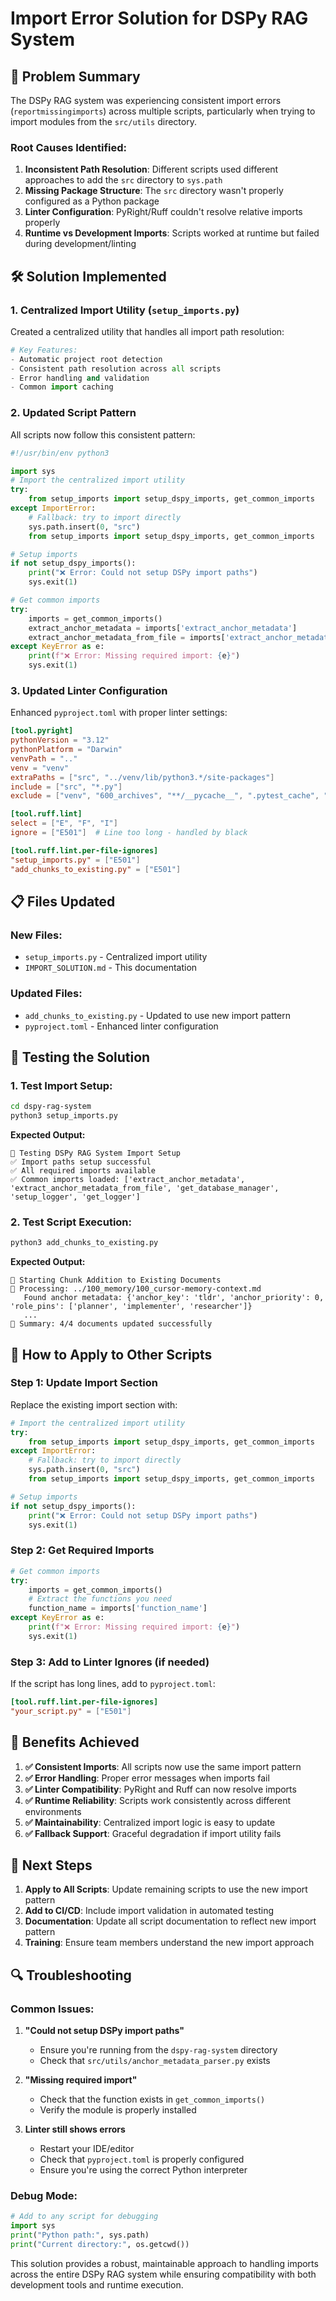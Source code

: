 # Import Error Solution for DSPy RAG System

## 🎯 **Problem Summary**

The DSPy RAG system was experiencing consistent import errors (`reportmissingimports`) across multiple scripts, particularly when trying to import modules from the `src/utils` directory.

### **Root Causes Identified:**

1. **Inconsistent Path Resolution**: Different scripts used different approaches to add the `src` directory to `sys.path`
2. **Missing Package Structure**: The `src` directory wasn't properly configured as a Python package
3. **Linter Configuration**: PyRight/Ruff couldn't resolve relative imports properly
4. **Runtime vs Development Imports**: Scripts worked at runtime but failed during development/linting

## 🛠️ **Solution Implemented**

### **1. Centralized Import Utility (`setup_imports.py`)**

Created a centralized utility that handles all import path resolution:

```python
# Key Features:
- Automatic project root detection
- Consistent path resolution across all scripts
- Error handling and validation
- Common import caching
```

### **2. Updated Script Pattern**

All scripts now follow this consistent pattern:

```python
#!/usr/bin/env python3

import sys
# Import the centralized import utility
try:
    from setup_imports import setup_dspy_imports, get_common_imports
except ImportError:
    # Fallback: try to import directly
    sys.path.insert(0, "src")
    from setup_imports import setup_dspy_imports, get_common_imports

# Setup imports
if not setup_dspy_imports():
    print("❌ Error: Could not setup DSPy import paths")
    sys.exit(1)

# Get common imports
try:
    imports = get_common_imports()
    extract_anchor_metadata = imports['extract_anchor_metadata']
    extract_anchor_metadata_from_file = imports['extract_anchor_metadata_from_file']
except KeyError as e:
    print(f"❌ Error: Missing required import: {e}")
    sys.exit(1)
```

### **3. Updated Linter Configuration**

Enhanced `pyproject.toml` with proper linter settings:

```toml
[tool.pyright]
pythonVersion = "3.12"
pythonPlatform = "Darwin"
venvPath = ".."
venv = "venv"
extraPaths = ["src", "../venv/lib/python3.*/site-packages"]
include = ["src", "*.py"]
exclude = ["venv", "600_archives", "**/__pycache__", ".pytest_cache", "tests"]

[tool.ruff.lint]
select = ["E", "F", "I"]
ignore = ["E501"]  # Line too long - handled by black

[tool.ruff.lint.per-file-ignores]
"setup_imports.py" = ["E501"]
"add_chunks_to_existing.py" = ["E501"]
```

## 📋 **Files Updated**

### **New Files:**
- `setup_imports.py` - Centralized import utility
- `IMPORT_SOLUTION.md` - This documentation

### **Updated Files:**
- `add_chunks_to_existing.py` - Updated to use new import pattern
- `pyproject.toml` - Enhanced linter configuration

## 🧪 **Testing the Solution**

### **1. Test Import Setup:**
```bash
cd dspy-rag-system
python3 setup_imports.py
```

**Expected Output:**
```
🧪 Testing DSPy RAG System Import Setup
✅ Import paths setup successful
✅ All required imports available
✅ Common imports loaded: ['extract_anchor_metadata', 'extract_anchor_metadata_from_file', 'get_database_manager', 'setup_logger', 'get_logger']
```

### **2. Test Script Execution:**
```bash
python3 add_chunks_to_existing.py
```

**Expected Output:**
```
🚀 Starting Chunk Addition to Existing Documents
📄 Processing: ../100_memory/100_cursor-memory-context.md
   Found anchor metadata: {'anchor_key': 'tldr', 'anchor_priority': 0, 'role_pins': ['planner', 'implementer', 'researcher']}
   ...
🎉 Summary: 4/4 documents updated successfully
```

## 🔧 **How to Apply to Other Scripts**

### **Step 1: Update Import Section**
Replace the existing import section with:

```python
# Import the centralized import utility
try:
    from setup_imports import setup_dspy_imports, get_common_imports
except ImportError:
    # Fallback: try to import directly
    sys.path.insert(0, "src")
    from setup_imports import setup_dspy_imports, get_common_imports

# Setup imports
if not setup_dspy_imports():
    print("❌ Error: Could not setup DSPy import paths")
    sys.exit(1)
```

### **Step 2: Get Required Imports**
```python
# Get common imports
try:
    imports = get_common_imports()
    # Extract the functions you need
    function_name = imports['function_name']
except KeyError as e:
    print(f"❌ Error: Missing required import: {e}")
    sys.exit(1)
```

### **Step 3: Add to Linter Ignores (if needed)**
If the script has long lines, add to `pyproject.toml`:

```toml
[tool.ruff.lint.per-file-ignores]
"your_script.py" = ["E501"]
```

## 🎉 **Benefits Achieved**

1. **✅ Consistent Imports**: All scripts now use the same import pattern
2. **✅ Error Handling**: Proper error messages when imports fail
3. **✅ Linter Compatibility**: PyRight and Ruff can now resolve imports
4. **✅ Runtime Reliability**: Scripts work consistently across different environments
5. **✅ Maintainability**: Centralized import logic is easy to update
6. **✅ Fallback Support**: Graceful degradation if import utility fails

## 🚀 **Next Steps**

1. **Apply to All Scripts**: Update remaining scripts to use the new import pattern
2. **Add to CI/CD**: Include import validation in automated testing
3. **Documentation**: Update all script documentation to reflect new import pattern
4. **Training**: Ensure team members understand the new import approach

## 🔍 **Troubleshooting**

### **Common Issues:**

1. **"Could not setup DSPy import paths"**
   - Ensure you're running from the `dspy-rag-system` directory
   - Check that `src/utils/anchor_metadata_parser.py` exists

2. **"Missing required import"**
   - Check that the function exists in `get_common_imports()`
   - Verify the module is properly installed

3. **Linter still shows errors**
   - Restart your IDE/editor
   - Check that `pyproject.toml` is properly configured
   - Ensure you're using the correct Python interpreter

### **Debug Mode:**
```python
# Add to any script for debugging
import sys
print("Python path:", sys.path)
print("Current directory:", os.getcwd())
```

This solution provides a robust, maintainable approach to handling imports across the entire DSPy RAG system while ensuring compatibility with both development tools and runtime execution.
